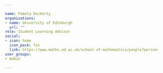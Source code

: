 ```yaml
---

name: Pamela Docherty
organizations:
- name: University of Edinburgh 
  url: ""
role: Student Learning Advisor
social:
- icon: home
  icon_pack: fas
  link: https://www.maths.ed.ac.uk/school-of-mathematics/people?person=341
user_groups:
- Admin

---
```

